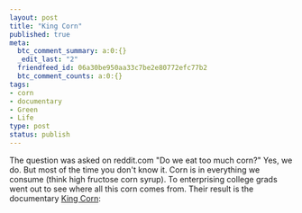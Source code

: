 ```yaml
---
layout: post
title: "King Corn"
published: true
meta:
  btc_comment_summary: a:0:{}
  _edit_last: "2"
  friendfeed_id: 06a30be950aa33c7be2e80772efc77b2
  btc_comment_counts: a:0:{}
tags:
- corn
- documentary
- Green
- Life
type: post
status: publish
---
```

The question was asked on reddit.com "Do we eat too much corn?" Yes, we do. But most of the time you don't know it. Corn is in everything we consume (think high fructose corn syrup). To enterprising college grads went out to see where all this corn comes from. Their result is the documentary [King Corn](http://www.pbs.org/independentlens/kingcorn/):
